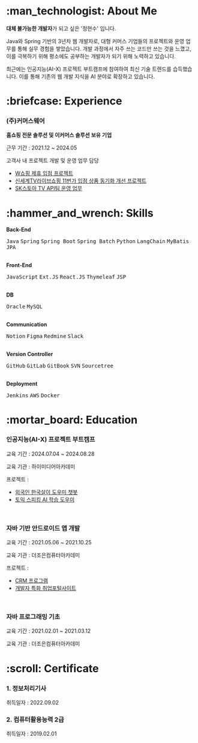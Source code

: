 <!-- About Me -->
<H1>:man_technologist: About Me</H1>
<p><strong>대체 불가능한 개발자</strong>가 되고 싶은 '정현수' 입니다.</p>
<p>Java와 Spring 기반의 3년차 웹 개발자로, 대형 커머스 기업들의 프로젝트와 운영 업무를 통해 실무 경험을 쌓았습니다. 개발 과정에서 자주 쓰는 코드만 쓰는 것을 느꼈고, 이를 극복하기 위해 평소에도 공부하는 개발자가 되기 위해 노력하고 있습니다.</p>
<p>최근에는 인공지능(AI-X) 프로젝트 부트캠프에 참여하여 최신 기술 트렌드를 습득했습니다. 이를 통해 기존의 웹 개발 지식을 AI 분야로 확장하고 있습니다.</p>

<!-- Experience -->
<H1>:briefcase: Experience</H1>  
<H3>(주)커머스웨어</H3> 
<p><strong>홈쇼핑 전문 솔루션 및 이커머스 솔루션 보유 기업</strong></p>
<p>근무 기간 : 2021.12 ~ 2024.05</p>
<p>고객사 내 프로젝트 개발 및 운영 업무 담당</p>
<ul>
  <li><a href="https://hsjung.gitbook.io/pr/undefined/project/commerceware/w">W쇼핑 제휴 입점 프로젝트</a></li>
  <li><a href="https://hsjung.gitbook.io/pr/undefined/project/commerceware/tv-11">신세계TV라이브쇼핑 11번가 입점 상품 동기화 개선 프로젝트</a></li>
  <li><a href="https://hsjung.gitbook.io/pr/undefined/project/commerceware/sk">SK스토아 TV API팀 운영 업무</a></li>
</ul>

<!-- Skills -->
<H1>:hammer_and_wrench: Skills</H1>
<p><strong>Back-End</strong></p>
<kbd>Java</kbd> <kbd>Spring</kbd> <kbd>Spring Boot</kbd> <kbd>Spring Batch</kbd> <kbd>Python</kbd> <kbd>LangChain</kbd> <kbd>MyBatis</kbd> <kbd>JPA</kbd>
<br/><br/>
<p><strong>Front-End</strong></p>
<kbd>JavaScript</kbd> <kbd>Ext.JS</kbd> <kbd>React.JS</kbd> <kbd>Thymeleaf</kbd> <kbd>JSP</kbd>
<br/><br/>
<p><strong>DB</strong></p>
<kbd>Oracle</kbd> <kbd>MySQL</kbd>
<br/><br/>
<p><strong>Communication</strong></p>
<kbd>Notion</kbd> <kbd>Figma</kbd> <kbd>Redmine</kbd> <kbd>Slack</kbd>
<br/><br/>
<p><strong>Version Controller</strong></p>
<kbd>GitHub</kbd> <kbd>GitLab</kbd> <kbd>GitBook</kbd> <kbd>SVN</kbd> <kbd>Sourcetree</kbd>
<br/><br/>
<p><strong>Deployment</strong></p>
<kbd>Jenkins</kbd> <kbd>AWS</kbd> <kbd>Docker</kbd>

<!-- Education -->
<H1>:mortar_board: Education</H1>
<H3>인공지능(AI-X) 프로젝트 부트캠프</H3>
<p>교육 기간 : 2024.07.04 ~ 2024.08.28</p>
<p>교육 기관 : 하이미디어아카데미</p>
<p>프로젝트 : </p>
<ul>
  <li><a href="">외국인 한국살이 도우미 챗봇</a></li>
  <li><a href="">토익 스피킹 AI 학습 도우미</a></li>
</ul>
<br/>
<H3>자바 기반 안드로이드 앱 개발</H3>
<p>교육 기간 : 2021.05.06 ~ 2021.10.25</p>
<p>교육 기관 : 더조은컴퓨터아카데미</p>
<p>프로젝트 : </p>
<ul>
  <li><a href="https://hsjung.gitbook.io/pr/undefined/project/tj-academy/crm">CRM 프로그램</a></li>
  <li><a href="https://hsjung.gitbook.io/pr/undefined/project/tj-academy/undefined">개발자 특화 취업포털사이트</a></li>
</ul>
<br/>
<H3>자바 프로그래밍 기초</H3>
<p>교육 기간 : 2021.02.01 ~ 2021.03.12</p>
<p>교육 기관 : 더조은컴퓨터아카데미</p>

<!-- Certificate -->
<H1>:scroll: Certificate</H1>
<H3>1. 정보처리기사</H3>
<p>취득일자 : 2022.09.02</p>
<H3>2. 컴퓨터활용능력 2급</H3>
<p>취득일자 : 2019.02.01</p>














<!--
**hyunsujung3679/hyunsujung3679** is a ✨ _special_ ✨ repository because its `README.md` (this file) appears on your GitHub profile.

Here are some ideas to get you started:

- 🔭 I’m currently working on ...
- 🌱 I’m currently learning ...
- 👯 I’m looking to collaborate on ...
- 🤔 I’m looking for help with ...
- 💬 Ask me about ...
- 📫 How to reach me: ...
- 😄 Pronouns: ...
- ⚡ Fun fact: ...
-->
